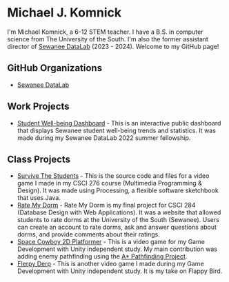 # Michael J. Komnick
I'm Michael Komnick, a 6-12 STEM teacher. I have a B.S. in computer science from The University of the South. I'm also the former assistant director of [Sewanee DataLab](https://new.sewanee.edu/sewanee-datalab/) (2023 - 2024). Welcome to my GitHub page!

## GitHub Organizations
* [Sewanee DataLab](https://github.com/sewaneedata)

## Work Projects
* [Student Well-being Dashboard](https://github.com/sewaneedata/wellbeing/wiki) - This is an interactive public dashboard that displays Sewanee student well-being trends and statistics. It was made during my Sewanee DataLab 2022 summer fellowship.

## Class Projects
* [Survive The Students](https://github.com/LordOfTimeLords64/Game-SurviveTheStudents) - This is the source code and files for a video game I made in my CSCI 276 course (Multimedia Programming & Design). It was made using Processing, a flexible software sketchbook that uses Java.
* [Rate My Dorm](https://github.com/LordOfTimeLords64/rate-my-dorm) - Rate My Dorm is my final project for CSCI 284 (Database Design with Web Applications). It was a website that allowed students to rate dorms at the University of the South (Sewanee). Users can create an account to rate dorms, ask and answer questions about dorms, and provide comments about their ratings.
* [Space Cowboy 2D Platformer](https://github.com/Yosenky/Space-Cowboy-2D-Platformer) - This is a video game for my Game Development with Unity independent study. My main contribution was adding enemy pathfinding using the [A* Pathfinding Project](https://arongranberg.com/astar/#).
* [Flerpy Derp](https://github.com/LordOfTimeLords64/FlerpyDerp) - This is another video game I made during my Game Development with Unity independent study. It is my take on Flappy Bird.

<!--
**LordOfTimeLords64/LordOfTimeLords64** is a ✨ _special_ ✨ repository because its `README.md` (this file) appears on your GitHub profile.

Here are some ideas to get you started:

- 🔭 I’m currently working on ...
- 🌱 I’m currently learning ...
- 👯 I’m looking to collaborate on ...
- 🤔 I’m looking for help with ...
- 💬 Ask me about ...
- 📫 How to reach me: ...
- 😄 Pronouns: ...
- ⚡ Fun fact: ...
-->
